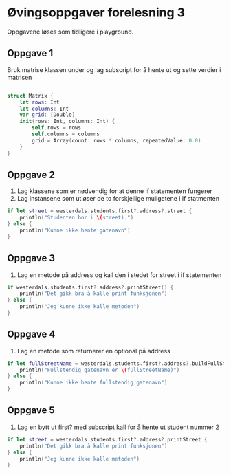 # Øvingsoppgaver forelesning 3

Oppgavene løses som tidligere i playground.

## Oppgave 1

Bruk matrise klassen under og lag subscript for å hente ut og sette verdier i matrisen

```swift

struct Matrix {
    let rows: Int
    let columns: Int
    var grid: [Double]
    init(rows: Int, columns: Int) {
        self.rows = rows
        self.columns = columns
        grid = Array(count: rows * columns, repeatedValue: 0.0)
    }
}

```

## Oppgave 2

1. Lag klassene som er nødvendig for at denne if statementen fungerer
2. Lag instansene som utløser de to forskjellige muligetene i if statmenten

```swift
if let street = westerdals.students.first?.address?.street {
    println("Studenten bor i \(street).")
} else {
    println("Kunne ikke hente gatenavn")
}
```

## Oppgave 3

1. Lag en metode på address og kall den i stedet for street i if statementen

```swift
if westerdals.students.first?.address?.printStreet() {
    println("Det gikk bra å kalle print funksjonen")
} else {
    println("Jeg kunne ikke kalle metoden")
}
```

## Oppgave 4

1. Lag en metode som returnerer en optional på address

```swift
if let fullStreetName = westerdals.students.first?.address?.buildFullStreetName() {
    println("Fullstendig gatenavn er \(fullStreetName)")
} else {
    println("Kunne ikke hente fullstendig gatenavn")
}
```

## Oppgave 5

1. Lag en bytt ut first? med subscript kall for å hente ut student nummer 2

```swift
if let street = westerdals.students.first?.address?.printStreet {
    println("Det gikk bra å kalle print funksjonen")
} else {
    println("Jeg kunne ikke kalle metoden")
}
```
